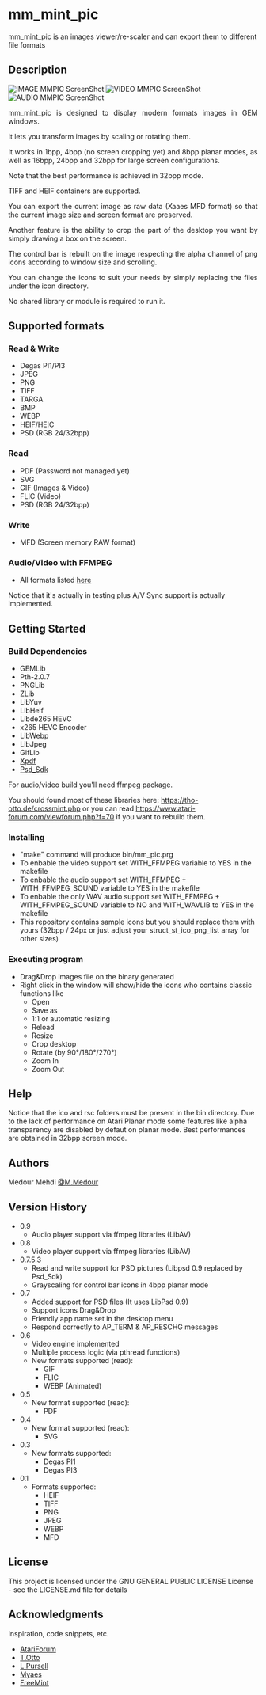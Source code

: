 # mm_mint_pic
mm_mint_pic is an images viewer/re-scaler and can export them to different file formats

## Description

![IMAGE MMPIC ScreenShot][mmpic-image-screenshot]
![VIDEO MMPIC ScreenShot][mmpic-video-screenshot]
![AUDIO MMPIC ScreenShot][mmpic-audio-screenshot]
<div style="text-align: justify">
mm_mint_pic is designed to display modern formats images in GEM windows.

It lets you transform images by scaling or rotating them.

It works in 1bpp, 4bpp (no screen cropping yet) and 8bpp planar modes, as well as 16bpp, 24bpp and 32bpp for large screen configurations.

Note that the best performance is achieved in 32bpp mode.

TIFF and HEIF containers are supported.

You can export the current image as raw data (Xaaes MFD format) so that the current image size and screen format are preserved.

Another feature is the ability to crop the part of the desktop you want by simply drawing a box on the screen.

The control bar is rebuilt on the image respecting the alpha channel of png icons according to window size and scrolling.

You can change the icons to suit your needs by simply replacing the files under the icon directory.

No shared library or module is required to run it.
</div>

## Supported formats

### Read & Write
* Degas PI1/PI3
* JPEG 
* PNG
* TIFF
* TARGA
* BMP
* WEBP
* HEIF/HEIC
* PSD (RGB 24/32bpp)

### Read
* PDF (Password not managed yet)
* SVG
* GIF (Images & Video)
* FLIC (Video)
* PSD (RGB 24/32bpp)

### Write
* MFD (Screen memory RAW format)

### Audio/Video with FFMPEG
* All formats listed [here](https://github.com/MedourMehdi/mm_mint_pic/blob/main/vid_ffmpeg/vid_ffmpeg.cpp#L29)

Notice that it's actually in testing plus A/V Sync support is actually implemented.

## Getting Started

### Build Dependencies

* GEMLib
* Pth-2.0.7
* PNGLib
* ZLib
* LibYuv
* LibHeif
* Libde265 HEVC
* x265 HEVC Encoder
* LibWebp
* LibJpeg
* GifLib
* [Xpdf](https://github.com/MedourMehdi/xpdf)
* [Psd_Sdk](https://github.com/MolecularMatters/psd_sdk)

For audio/video build you'll need ffmpeg package.

You should found most of these libraries here: https://tho-otto.de/crossmint.php or you can read https://www.atari-forum.com/viewforum.php?f=70 if you want to rebuild them.

### Installing

* "make" command will produce bin/mm_pic.prg
* To enbable the video support set WITH_FFMPEG variable to YES in the makefile
* To enbable the audio support set WITH_FFMPEG + WITH_FFMPEG_SOUND variable to YES in the makefile
* To enbable the only WAV audio support set WITH_FFMPEG + WITH_FFMPEG_SOUND variable to NO and WITH_WAVLIB to YES in the makefile
* This repository contains sample icons but you should replace them with yours (32bpp / 24px or just adjust your struct_st_ico_png_list array for other sizes)

### Executing program

* Drag&Drop images file on the binary generated
* Right click in the window will show/hide the icons who contains classic functions like
    * Open
    * Save as
    * 1:1 or automatic resizing
    * Reload
    * Resize
    * Crop desktop
    * Rotate (by 90°/180°/270°)
    * Zoom In
    * Zoom Out

## Help

Notice that the ico and rsc folders must be present in the bin directory.
Due to the lack of performance on Atari Planar mode some features like alpha transparency are disabled by defaut on planar mode.
Best performances are obtained in 32bpp screen mode.

## Authors

Medour Mehdi
[@M.Medour](www.linkedin.com/in/mehdi-medour-2968b3b2)

## Version History
* 0.9
    * Audio player support via ffmpeg libraries (LibAV) 
* 0.8
    * Video player support via ffmpeg libraries (LibAV) 
* 0.7.5.3
    * Read and write support for PSD pictures (Libpsd 0.9 replaced by Psd_Sdk)
    * Grayscaling for control bar icons in 4bpp planar mode
* 0.7
    * Added support for PSD files (It uses LibPsd 0.9)
    * Support icons Drag&Drop
    * Friendly app name set in the desktop menu
    * Respond correctly to AP_TERM & AP_RESCHG messages    
* 0.6
    * Video engine implemented
    * Multiple process logic (via pthread functions)
    * New formats supported (read):
        * GIF
        * FLIC
        * WEBP (Animated)
* 0.5
    * New format supported (read):
        * PDF
* 0.4
    * New format supported (read):
        * SVG
* 0.3
    * New formats supported:
        * Degas PI1
        * Degas PI3
* 0.1
    * Formats supported:
        * HEIF
        * TIFF
        * PNG
        * JPEG
        * WEBP
        * MFD

## License

This project is licensed under the GNU GENERAL PUBLIC LICENSE License - see the LICENSE.md file for details

## Acknowledgments

Inspiration, code snippets, etc.
* [AtariForum](https://www.atari-forum.com)
* [T.Otto](https://tho-otto.de/crossmint.php)
* [L.Pursell](https://atari.gfabasic.net/htm/imgview.htm)
* [Myaes](http://myaes.lutece.net/)
* [FreeMint](https://freemint.github.io/)

[mmpic-image-screenshot]: screenshot.png
[mmpic-video-screenshot]: screenshot_video.png
[mmpic-audio-screenshot]: screenshot_audio.png